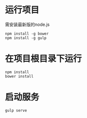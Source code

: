 # 运行项目
需安装最新版的node.js
```
npm install -g bower
npm install -g gulp
```
# 在项目根目录下运行
```
npm install
bower install
```
# 启动服务
```
gulp serve
```
